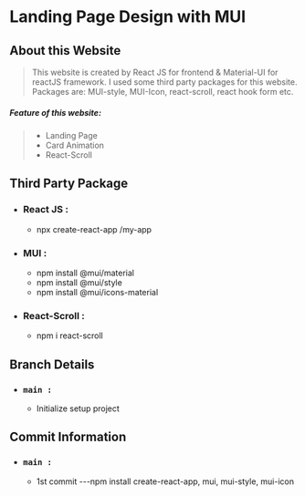 # Landing Page Design with MUI



## About this Website
> This website is created by React JS for frontend & Material-UI for reactJS framework. I used some third party packages for this website. Packages are: MUI-style, MUI-Icon, react-scroll, react hook form etc.
##### Feature of this website: 
 > - Landing Page
 > - Card Animation
 > - React-Scroll
   
## Third Party Package
- ### React JS :
    - npx create-react-app /my-app
- ### MUI : 
    - npm install @mui/material
    - npm install @mui/style
    - npm install @mui/icons-material
- ### React-Scroll : 
    - npm i react-scroll


## Branch Details
- ### `main :`
  - Initialize setup project

## Commit Information
- ### `main : ` 
   - 1st commit ---npm install create-react-app, mui, mui-style, mui-icon
